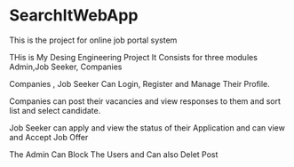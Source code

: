 # SearchItWebApp
This is the project for online job portal system

THis is My Desing Engineering Project
It Consists for three modules Admin,Job Seeker, Companies

Companies , Job Seeker Can Login, Register and Manage Their Profile.


Companies can post their vacancies and view responses to them and sort list and select candidate.


Job Seeker can apply and view the status of their Application and can view and Accept Job Offer

The Admin Can Block The Users and Can also Delet Post
